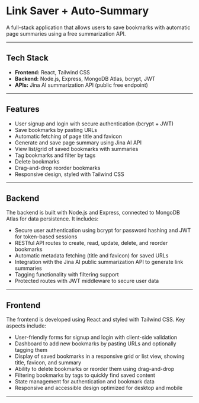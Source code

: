 # Link Saver + Auto-Summary

A full-stack application that allows users to save bookmarks with automatic page summaries using a free summarization API.

---

## Tech Stack

- **Frontend:** React, Tailwind CSS  
- **Backend:** Node.js, Express, MongoDB Atlas, bcrypt, JWT  
- **APIs:** Jina AI summarization API (public free endpoint)  

---

## Features

- User signup and login with secure authentication (bcrypt + JWT)  
- Save bookmarks by pasting URLs  
- Automatic fetching of page title and favicon  
- Generate and save page summary using Jina AI API  
- View list/grid of saved bookmarks with summaries  
- Tag bookmarks and filter by tags  
- Delete bookmarks  
- Drag-and-drop reorder bookmarks  
- Responsive design, styled with Tailwind CSS  

---

## Backend

The backend is built with Node.js and Express, connected to MongoDB Atlas for data persistence. It includes:

- Secure user authentication using bcrypt for password hashing and JWT for token-based sessions  
- RESTful API routes to create, read, update, delete, and reorder bookmarks  
- Automatic metadata fetching (title and favicon) for saved URLs  
- Integration with the Jina AI public summarization API to generate link summaries  
- Tagging functionality with filtering support  
- Protected routes with JWT middleware to secure user data  

---

## Frontend

The frontend is developed using React and styled with Tailwind CSS. Key aspects include:

- User-friendly forms for signup and login with client-side validation  
- Dashboard to add new bookmarks by pasting URLs and optionally tagging them  
- Display of saved bookmarks in a responsive grid or list view, showing title, favicon, and summary  
- Ability to delete bookmarks or reorder them using drag-and-drop  
- Filtering bookmarks by tags to quickly find saved content  
- State management for authentication and bookmark data  
- Responsive and accessible design optimized for desktop and mobile  

---
